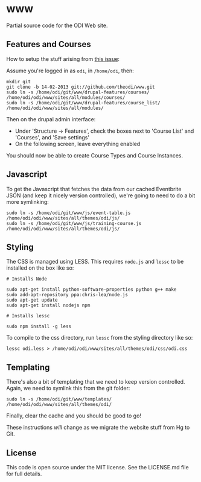 www
===

Partial source code for the ODI Web site.

Features and Courses
--------------------

How to setup the stuff arising from [this issue](https://github.com/theodi/open-orgn-services/issues/16):

Assume you're logged in as ```odi```, in ```/home/odi```, then:

    mkdir git
    git clone -b 14-02-2013 git://github.com/theodi/www.git
    sudo ln -s /home/odi/git/www/drupal-features/courses/ /home/odi/odi/www/sites/all/modules/courses/
    sudo ln -s /home/odi/git/www/drupal-features/course_list/ /home/odi/odi/www/sites/all/modules/

Then on the drupal admin interface:

* Under 'Structure -> Features', check the boxes next to 'Course List' and 'Courses', and 'Save settings'
* On the following screen, leave everything enabled

You should now be able to create Course Types and Course Instances.

Javascript
----------

To get the Javascript that fetches the data from our cached Eventbrite JSON (and keep it nicely version controlled), we're going to need to do a bit more symlinking:

    sudo ln -s /home/odi/git/www/js/event-table.js /home/odi/odi/www/sites/all/themes/odi/js/
    sudo ln -s /home/odi/git/www/js/training-course.js /home/odi/odi/www/sites/all/themes/odi/js/

Styling
-------

The CSS is managed using LESS. This requires `node.js` and `lessc` to be installed on the box like so:

	# Installs Node
	
	sudo apt-get install python-software-properties python g++ make
	sudo add-apt-repository ppa:chris-lea/node.js
	sudo apt-get update
	sudo apt-get install nodejs npm
	
	# Installs lessc
	
	sudo npm install -g less

To compile to the css directory, run `lessc` from the styling directory like so:

	lessc odi.less > /home/odi/odi/www/sites/all/themes/odi/css/odi.css
	
Templating
----------

There's also a bit of templating that we need to keep version controlled. Again, we need to symlink this from the git folder:

	sudo ln -s /home/odi/git/www/templates/ /home/odi/odi/www/sites/all/themes/odi/

Finally, clear the cache and you should be good to go!

These instructions _will_ change as we migrate the website stuff from Hg to Git.

License
-------

This code is open source under the MIT license. See the LICENSE.md file for 
full details.

